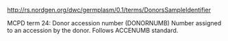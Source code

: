 http://rs.nordgen.org/dwc/germplasm/0.1/terms/DonorsSampleIdentifier

MCPD term 24: Donor accession number (DONORNUMB) Number assigned to an accession by the donor. Follows ACCENUMB standard.